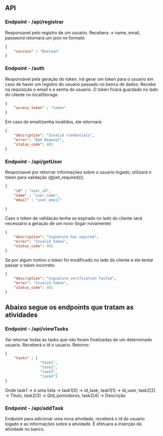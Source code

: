 
## API

### Endpoint - /api/registrar
Responsavel pelo registro de um usuario. Recebera -> name, email, password
retornará um json no formato
```json
{
    "success" : "Boolean"
}
```

### Endpoint - /auth
Responsável pela geração do token. Irá gerar um token para o usuario em caso de haver um registro do usuario passado no banco de dados. Recebe na requisição o email e a senha do usuario. O token ficará guardado no lado do cliente no localStorage.

```json
{
    "access_token" : "token"
}

```
Em caso de email/senha inválidos, ele retornará:
```json
{
    "description": "Invalid credentials",
    "error": "Bad Request",
    "status_code": 401
}
```

### Endpoint - /api/getUser
Responsavel por retornar informações sobre o usuario logado, utilizará o token para validação (@jwt_required()).

```json
{
    "id" : "user_id",
    "name" : "user_name",
    "email" : "user_email"
    
}
```
Caso o token de validação tenha se expirado no lado do cliente será necessário a geração de um novo (logar novamente)
```json
{
    "description": "Signature has expired",
    "error": "Invalid token",
    "status_code": 401
}
```
Se por algum motivo o token foi modificado no lado do cliente e ele tentar passar o token incorreto:
```json
{
    "description": "Signature verification failed",
    "error": "Invalid token",
    "status_code": 401
}
```

## Abaixo segue os endpoints que tratam as atividades
### Endpoint - /api/viewTasks
Vai retornar todas as tasks que não foram finalizadas de um determinado usuario. Receberá o id o usuario.
Retorno:
```json
{
    "tasks" : [
                "task1", 
                "task2", 
                "task3",
                "task4"]
}
```
Onde task1 -> é uma lista -> task1[0] -> id_task, task1[1] -> id_user, task2[2] -> Titulo, task2[3] -> Qtd_pomodoros, task2[4] -> Descrição

### Endpoint - /api/addTask
Endpoint para adicionar uma nova atividade, receberá o id do usuario logado e as informações sobre a atividade. E efetuara a inserção da atividade no banco.
